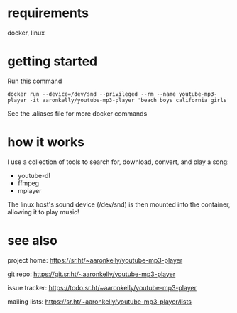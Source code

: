 # requirements

docker, linux

# getting started

Run this command

```
docker run --device=/dev/snd --privileged --rm --name youtube-mp3-player -it aaronkelly/youtube-mp3-player 'beach boys california girls'
```

See the .aliases file for more docker commands

# how it works

I use a collection of tools to search for, download, convert, and play a song:

- youtube-dl
- ffmpeg
- mplayer

The linux host's sound device (/dev/snd) is then mounted into the container, allowing it to play music!

# see also

project home: https://sr.ht/~aaronkelly/youtube-mp3-player

git repo: https://git.sr.ht/~aaronkelly/youtube-mp3-player

issue tracker: https://todo.sr.ht/~aaronkelly/youtube-mp3-player

mailing lists: https://sr.ht/~aaronkelly/youtube-mp3-player/lists
